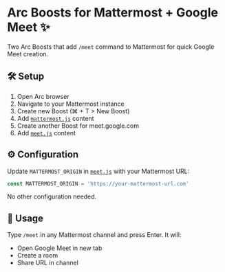# Arc Boosts for Mattermost + Google Meet ✨

Two Arc Boosts that add `/meet` command to Mattermost for quick Google Meet creation.

## 🛠️ Setup

1. Open Arc browser
2. Navigate to your Mattermost instance
3. Create new Boost (⌘ + T > New Boost)
4. Add [`mattermost.js`](./mattermost.js) content
5. Create another Boost for meet.google.com
6. Add [`meet.js`](./meet.js) content

## ⚙️ Configuration

Update `MATTERMOST_ORIGIN` in [`meet.js`](./meet.js) with your Mattermost URL:

```javascript
const MATTERMOST_ORIGIN = 'https://your-mattermost-url.com'
```

No other configuration needed.

## 🎯 Usage

Type `/meet` in any Mattermost channel and press Enter. It will:
- Open Google Meet in new tab
- Create a room
- Share URL in channel

